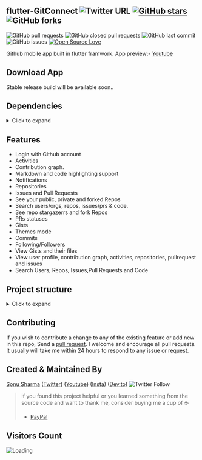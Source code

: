 ## flutter-GitConnect ![Twitter URL](https://img.shields.io/twitter/url?style=social&url=https%3A%2F%2Ftwitter.com%2Fthealphamerc) [![GitHub stars](https://img.shields.io/github/stars/Thealphamerc/flutter-GitConnect?style=social)](https://github.com/login?return_to=%2FTheAlphamerc%flutter-GitConnect) ![GitHub forks](https://img.shields.io/github/forks/TheAlphamerc/flutter-GitConnect?style=social) 
![GitHub pull requests](https://img.shields.io/github/issues-pr/TheAlphamerc/flutter-GitConnect) ![GitHub closed pull requests](https://img.shields.io/github/issues-pr-closed/Thealphamerc/flutter-GitConnect) ![GitHub last commit](https://img.shields.io/github/last-commit/Thealphamerc/flutter-GitConnect)  ![GitHub issues](https://img.shields.io/github/issues-raw/Thealphamerc/flutter-GitConnect) [![Open Source Love](https://badges.frapsoft.com/os/v2/open-source.svg?v=103)](https://github.com/Thealphamerc/flutter-GitConnect) 

Github mobile app built in flutter framwork.
App preview:- [Youtube](https://youtu.be/28Dcqr89N1g)

## Download App
Stable release build will be available soon..




## Dependencies
<details>
     <summary> Click to expand </summary>
     
* [intl](https://pub.dev/packages/intl)
* [dio](https://pub.dev/packages/dio)
* [share](https://pub.dev/packages/share)
* [get_it](https://pub.dev/packages/get_it)
* [graphql](https://pub.dev/packages/graphql)
* [equatable](https://pub.dev/packages/equatable)
* [flutter_bloc](https://pub.dev/packages/flutter_bloc)
* [url_launcher](https://pub.dev/packages/url_launcher)
* [google_fonts](https://pub.dev/packages/google_fonts)
* [build_context](https://pub.dev/packages/build_context)
* [webview_flutter](https://pub.dev/packages/webview_flutter)
* [shared_preferences](https://pub.dev/packages/shared_preferences)
* [cached_network_image](https://pub.dev/packages/cached_network_image)
     
</details>


## Features

* Login with Github account
* Activities          
* Contribution graph.
* Markdown and code highlighting support
* Notifications
* Repositories
* Issues and Pull Requests
* See your public, private and forked Repos
* Search users/orgs, repos, issues/prs & code.
* See repo stargazerrs and fork Repos
* PRs statuses
* Gists
* Themes mode  
* Commits 
* Following/Followers
* View Gists and their files
* View user profile, contribution graph, activities, repositories, pullrequest and issues
* Search Users, Repos, Issues,Pull Requests and Code

## Project structure
<details>
     <summary> Click to expand </summary>
     
```
|      
|-- lib
|   |-- app_delegate.dart
|   |-- bloc
|   |   |-- User
|   |   |   |-- User_bloc.dart
|   |   |   |-- User_event.dart
|   |   |   |-- User_model.dart
|   |   |   |-- User_state.dart
|   |   |   |-- index.dart
|   |   |   '-- model
|   |   |       |-- event_model.dart
|   |   |       '-- gist_model.dart
|   |   |-- auth
|   |   |   |-- auth_bloc.dart
|   |   |   |-- auth_event.dart
|   |   |   |-- auth_state.dart
|   |   |   '-- index.dart
|   |   |-- bloc
|   |   |   |-- repo_bloc.dart
|   |   |   |-- repo_event.dart
|   |   |   |-- repo_response_model.dart
|   |   |   '-- repo_state.dart
|   |   |-- gist
|   |   |   |-- gist_bloc.dart
|   |   |   |-- gist_event.dart
|   |   |   '-- gist_state.dart
|   |   |-- issues
|   |   |   |-- index.dart
|   |   |   |-- issues_bloc.dart
|   |   |   |-- issues_event.dart
|   |   |   |-- issues_model.dart
|   |   |   '-- issues_state.dart
|   |   |-- navigation
|   |   |   |-- index.dart
|   |   |   |-- navigation_bloc.dart
|   |   |   |-- navigation_event.dart
|   |   |   '-- navigation_state.dart
|   |   |-- notification
|   |   |   |-- index.dart
|   |   |   |-- notification_bloc.dart
|   |   |   |-- notification_event.dart
|   |   |   |-- notification_model.dart
|   |   |   '-- notification_state.dart
|   |   |-- people
|   |   |   |-- index.dart
|   |   |   |-- people_bloc.dart
|   |   |   |-- people_event.dart
|   |   |   |-- people_model.dart
|   |   |   '-- people_state.dart
|   |   |-- pullrequest
|   |   |   |-- index.dart
|   |   |   |-- pullrequest_bloc.dart
|   |   |   |-- pullrequest_event.dart
|   |   |   '-- pullrequest_state.dart
|   |   '-- search
|   |       |-- index.dart
|   |       |-- model
|   |       |   '-- search_userModel.dart
|   |       |-- repo_model.dart
|   |       |-- search_bloc.dart
|   |       |-- search_event.dart
|   |       '-- search_state.dart
|   |-- exceptions
|   |   '-- exceptions.dart
|   |-- helper
|   |   |-- GIcons.dart
|   |   |-- config.dart
|   |   |-- git_config.dart.template
|   |   |-- shared_prefrence_helper.dart
|   |   '-- utility.dart
|   |-- locator.dart
|   |-- main.dart
|   |-- model
|   |   |-- forks_model.dart
|   |   |-- page_info_model.dart
|   |   '-- pul_request.dart
|   |-- resources
|   |   |-- dio_client.dart
|   |   |-- gatway
|   |   |   |-- api_gatway.dart
|   |   |   '-- api_gatway_impl.dart
|   |   |-- grapgqlApi
|   |   |   |-- gist_api.dart
|   |   |   |-- graphql_query_api.dart
|   |   |   |-- issues_api.dart
|   |   |   |-- people_api.dart
|   |   |   |-- pull_request_api.dart
|   |   |   '-- repo_api.dart
|   |   |-- graphql_client.dart
|   |   |-- repository
|   |   |   |-- User_repository.dart
|   |   |   |-- auth_repository.dart
|   |   |   |-- gist_repository.dart
|   |   |   |-- issues_repository.dart
|   |   |   |-- notification_repository.dart
|   |   |   |-- people_repository.dart
|   |   |   |-- pullrequest_repository.dart
|   |   |   '-- repo_repository.dart
|   |   '-- service
|   |       |-- auth_service.dart
|   |       |-- impl
|   |       |   |-- auth_service_impl.dart
|   |       |   '-- session_service_impl.dart
|   |       '-- session_service.dart
|   '-- ui
|       |-- page
|       |   |-- app.dart
|       |   |-- auth
|       |   |   |-- auth_page.dart
|       |   |   |-- repo
|       |   |   |   '-- repo_list_screen.dart
|       |   |   '-- web_view.dart
|       |   |-- common
|       |   |   |-- dashboard_page.dart
|       |   |   |-- no_data_page.dart
|       |   |   '-- under_development.dart
|       |   | (8 more...)
|       |   |-- splash.dart
|       |   |-- user
|       |   |   |-- User_page.dart
|       |   |   |-- User_screen.dart
|       |   |   |-- gist
|       |   |   |   |-- gist_detail.dart
|       |   |   |   |   |-- gist_detail_page.dart
|       |   |   |   |   |-- gist_detail_scree.dart
|       |   |   |   |   '-- gist_file_content.dart
|       |   |   |   |-- gist_list_page.dart
|       |   |   |   '-- gist_list_screen.dart
|       |   |   '-- widget
|       |   |       '-- git_contribution_graph.dart
|       |   '-- welcome_page.dart
|       |-- theme
|       |   |-- app_theme_provider.dart
|       |   |-- color
|       |   |   '-- dark_color.dart
|       |   |-- colors.dart
|       |   |-- custom_theme.dart
|       |   |-- export_theme.dart
|       |   |-- extentions.dart
|       |   |-- images.dart
|       |   |-- texttheme
|       |   |   '-- text_theme.dart
|       |   '-- theme.dart
|       '-- widgets
|           |-- bottom_navigation_bar.dart
|           |-- cached_image.dart
|           |-- flat_button.dart
|           | (5 more...)
|           |-- g_user_tile.dart
|           |-- markdown
|           |   |-- markdown_viewer.dart
|           |   '-- syntax_highlight.dart
|           '-- user_image.dart
|-- pubspec.yaml

```    
</details>
     
## Contributing

If you wish to contribute a change to any of the existing feature or add new in this repo,
Send a [pull request](https://github.com/TheAlphamerc/flutter-GitConnect/pulls). I welcome and encourage all pull requests. It usually will take me within 24 hours to respond to any issue or request.

## Created & Maintained By

[Sonu Sharma](https://github.com/TheAlphamerc) ([Twitter](https://www.twitter.com/TheAlphamerc)) ([Youtube](https://www.youtube.com/user/sonusharma045sonu/)) ([Insta](https://www.instagram.com/_sonu_sharma__)) ([Dev.to](https://dev.to/thealphamerc))
  ![Twitter Follow](https://img.shields.io/twitter/follow/thealphamerc?style=social) 

> If you found this project helpful or you learned something from the source code and want to thank me, consider buying me a cup of :coffee:
>
> * [PayPal](https://paypal.me/TheAlphamerc/)

## Visitors Count

<img align="left" src = "https://profile-counter.glitch.me/flutter-GitConnect/count.svg" alt ="Loading">
